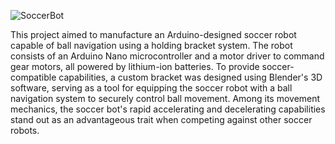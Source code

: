 ![SoccerBot](https://github.com/user-attachments/assets/87fe62a3-33fc-4d80-875d-300539af77b0)

This project aimed to manufacture an Arduino-designed soccer robot capable of ball navigation using a holding bracket system. The robot consists of an Arduino Nano microcontroller and a motor driver to command gear motors, all powered by lithium-ion batteries. To provide soccer-compatible capabilities, a custom bracket was designed using Blender's 3D software, serving as a tool for equipping the soccer robot with a ball navigation system to securely control ball movement. Among its movement mechanics, the soccer bot's rapid accelerating and decelerating capabilities stand out as an advantageous trait when competing against other soccer robots.
